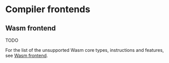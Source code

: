 # Compiler frontends

## Wasm frontend

TODO

For the list of the unsupported Wasm core types, instructions and features, see [Wasm frontend](https://github.com/0xPolygonMiden/compiler/frontend-wasm/README.md).